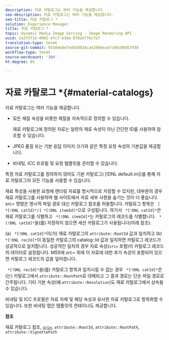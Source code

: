 ```yaml
---
description: 자료 카탈로그는 여러 기능을 제공합니다.
seo-description: 자료 카탈로그는 여러 기능을 제공합니다.
seo-title: 자료 카탈로그 *
solution: Experience Manager
title: 자료 카탈로그 *
topic: Dynamic Media Image Serving - Image Rendering API
uuid: 2a2f371e-0982-47c7-b3da-678a5ff6c7a7
translation-type: tm+mt
source-git-commit: 97a84e8e7edd3d834ca42069eae7c09c00d57938
workflow-type: tm+mt
source-wordcount: '304'
ht-degree: 0%

---
```



# 자료 카탈로그 *{#material-catalogs}

자료 카탈로그는 여러 기능을 제공합니다.

* 모든 재질 속성을 비롯한 재질을 지속적으로 정의할 수 있습니다.

   재료 카탈로그에 정의된 자료는 일련의 재료 속성이 아닌 간단한 ID를 사용하여 참조할 수 있습니다.
* JPEG 품질 또는 기본 응답 이미지 크기와 같은 특정 요청 속성의 기본값을 제공합니다.
* 비네팅, ICC 프로필 및 요청 템플릿을 관리할 수 있습니다.

특정 자료 카탈로그를 정의하지 않아도 기본 카탈로그( [!DNL default.ini])를 통해 자료 카탈로그의 모든 기능을 사용할 수 있습니다.

재료 특성을 사용한 요청에 렌더링 자료를 명시적으로 지정할 수 있지만, 대부분의 경우 재료 카탈로그를 사용하여 웹 사이트에서 자료 세부 사항을 숨기는 것이 더 좋습니다. src= 명령은 명시적 파일 경로 대신 카탈로그 참조를 허용합니다. 카탈로그 항목은 ` [ *[!DNL catId]*/] *[!DNL itemId]*`으로 구성됩니다. 여기서 ` *[!DNL catId]*`은 재료 카탈로그를 식별하고 ` *[!DNL itemId]*`는 카탈로그의 레코드를 식별합니다. ` *[!DNL catId]*`을(를) 지정하지 않으면 세션 카탈로그가 사용됩니다(아래 참조).

(a) ` *[!DNL catId]*`이(가) 재료 카탈로그의 `attribute::RootId` 값과 일치하고 (b) ` *[!DNL recId]*`이 동일한 카탈로그의 catalog::Id 값과 일치하면 카탈로그 레코드가 성공적으로 일치합니다. 성공적인 일치의 경우 자료 속성(`src=` 포함)이 카탈로그 레코드의 데이터로 설정됩니다. MSS에 src= 외에 이 자료에 대한 추가 속성이 포함되어 있으면 카탈로그 레코드의 값을 덮어씁니다.

` *[!DNL recId]*`을(를) 카탈로그 항목과 일치시킬 수 없는 경우 ` *[!DNL catId]*`은(는) 카탈로그에서 `attribute::RootPath`로 대체되고 그 결과 경로는 단순 파일 경로로 간주됩니다. 기타 기본 속성(예:`attribute::Resolution`)도 재료 카탈로그에서 상속될 수 있습니다.

비네팅 및 ICC 프로필은 자료 자체 및 해당 속성과 유사한 자료 카탈로그로 항목화할 수 있습니다. 또한 비네팅 맵은 템플릿의 컨테이너도 제공합니다.

**참조**

재료 카탈로그 참조, [ `src=`](../../../../../../ir-api/http-protocol/image-rendering-api-ref/c-ir-http-protocol-ref/c-ir-http-protocol-command-reference/r-ir-src.md#reference-62c98abad22149d68d405ed6aaff8272), `attribute::RootId`, `attribute::RootPath`, `attribute::VignettePath`
